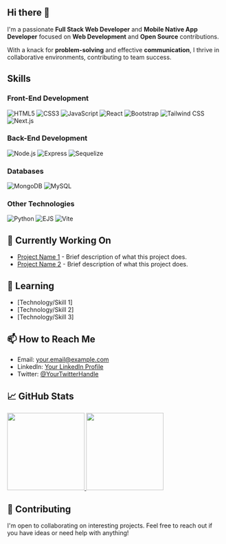## Hi there 👋

 
 
I'm a passionate **Full Stack Web Developer** and **Mobile Native App Developer** focused on **Web Development** and **Open Source** contributions. 

With a knack for **problem-solving** and effective **communication**, I thrive in collaborative environments, contributing to team success. 

## Skills
### Front-End Development
![HTML5](https://img.shields.io/badge/HTML5-FF5733?style=flat&logo=html5&logoColor=white)
![CSS3](https://img.shields.io/badge/CSS3-008CBA?style=flat&logo=css3&logoColor=white)
![JavaScript](https://img.shields.io/badge/JavaScript-F7DF1E?style=flat&logo=javascript&logoColor=black)
![React](https://img.shields.io/badge/React-61DAFB?style=flat&logo=react&logoColor=black)
![Bootstrap](https://img.shields.io/badge/Bootstrap-7952B3?style=flat&logo=bootstrap&logoColor=white)
![Tailwind CSS](https://img.shields.io/badge/Tailwind%20CSS-06B6D4?style=flat&logo=tailwind-css&logoColor=white)
![Next.js](https://img.shields.io/badge/Next.js-000000?style=flat&logo=next.js&logoColor=white)

### Back-End Development
![Node.js](https://img.shields.io/badge/Node.js-8CC84B?style=flat&logo=node.js&logoColor=white)
![Express](https://img.shields.io/badge/Express-404D59?style=flat&logo=express&logoColor=white)
![Sequelize](https://img.shields.io/badge/Sequelize-52B0E7?style=flat&logo=sequelize&logoColor=white)
### Databases
![MongoDB](https://img.shields.io/badge/MongoDB-47A248?style=flat&logo=mongodb&logoColor=white)
![MySQL](https://img.shields.io/badge/MySQL-00758F?style=flat&logo=mysql&logoColor=white)

### Other Technologies
![Python](https://img.shields.io/badge/Python-3776AB?style=flat&logo=python&logoColor=white)
![EJS](https://img.shields.io/badge/EJS-3F5B93?style=flat&logo=ejs&logoColor=white)
![Vite](https://img.shields.io/badge/Vite-646CFF?style=flat&logo=vite&logoColor=white)

## 🔭 Currently Working On

- [Project Name 1](link-to-your-project-1) - Brief description of what this project does.
- [Project Name 2](link-to-your-project-2) - Brief description of what this project does.

## 🌱 Learning

- [Technology/Skill 1]
- [Technology/Skill 2]
- [Technology/Skill 3]
 
## 📫 How to Reach Me

- Email: [your.email@example.com](mailto:your.email@example.com)
- LinkedIn: [Your LinkedIn Profile](your-linkedin-url)
- Twitter: [@YourTwitterHandle](your-twitter-url)

## 📈 GitHub Stats

<a href="https://github.com/sabaif-s">
  <img height="180em" src="https://github-readme-stats.vercel.app/api?username=sabaif-s&theme=buefy&show_icons=true" />
  <img height="180em" src="https://github-readme-stats.vercel.app/api/top-langs/?username=sabaif-s&theme=buefy&layout=compact" />
</a>

<br/>

## 🤝 Contributing

I'm open to collaborating on interesting projects. Feel free to reach out if you have ideas or need help with anything!

 
<!--
**sabaif-s/sabaif-s** is a ✨ _special_ ✨ repository because its `README.md` (this file) appears on your GitHub profile.

Here are some ideas to get you started:

- 🔭 I’m currently working on ...
- 🌱 I’m currently learning ...
- 👯 I’m looking to collaborate on ...
- 🤔 I’m looking for help with ...
- 💬 Ask me about ...
- 📫 How to reach me: ...
- 😄 Pronouns: ...
- ⚡ Fun fact: ...
-->
